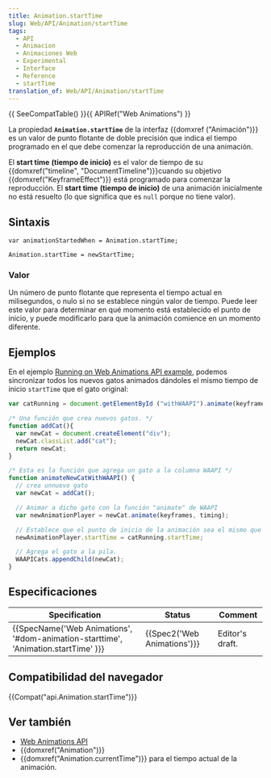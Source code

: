 ```yaml
---
title: Animation.startTime
slug: Web/API/Animation/startTime
tags:
  - API
  - Animacion
  - Animaciones Web
  - Experimental
  - Interface
  - Reference
  - startTime
translation_of: Web/API/Animation/startTime
---
```

{{ SeeCompatTable() }}{{ APIRef("Web Animations") }}

La propiedad **`Animation.startTime`** de la interfaz {{domxref ("Animación")}} es un valor de punto flotante de doble precisión que indica el tiempo programado en el que debe comenzar la reproducción de una animación.

El **start time** **(tiempo de inicio)** es el valor de tiempo de su {{domxref("timeline", "DocumentTimeline")}}cuando su objetivo {{domxref("KeyframeEffect")}} está programado para comenzar la reproducción. El **start time** **(tiempo de inicio)** de una animación inicialmente no está resuelto (lo que significa que es `null` porque no tiene valor).

## Sintaxis

    var animationStartedWhen = Animation.startTime;

    Animation.startTime = newStartTime;

### Valor

Un número de punto flotante que representa el tiempo actual en milisegundos, o nulo si no se establece ningún valor de tiempo. Puede leer este valor para determinar en qué momento está establecido el punto de inicio, y puede modificarlo para que la animación comience en un momento diferente.

## Ejemplos

En el ejemplo [Running on Web Animations API example](http://codepen.io/rachelnabors/pen/zxYexJ?editors=0010), podemos sincronizar todos los nuevos gatos animados dándoles el mismo tiempo de inicio `startTime` que el gato original:

```js
var catRunning = document.getElementById ("withWAAPI").animate(keyframes, timing);

/* Una función que crea nuevos gatos. */
function addCat(){
  var newCat = document.createElement("div");
  newCat.classList.add("cat");
  return newCat;
}

/* Esta es la función que agrega un gato a la columna WAAPI */
function animateNewCatWithWAAPI() {
  // crea unnuevo gato
  var newCat = addCat();

  // Animar a dicho gato con la función "animate" de WAAPI
  var newAnimationPlayer = newCat.animate(keyframes, timing);

  // Establece que el punto de inicio de la animación sea el mismo que el original .cat#withWAAPI
  newAnimationPlayer.startTime = catRunning.startTime;

  // Agrega el gato a la pila.
  WAAPICats.appendChild(newCat);
}
```

## Especificaciones

| Specification                                                                                                | Status                               | Comment         |
| ------------------------------------------------------------------------------------------------------------ | ------------------------------------ | --------------- |
| {{SpecName('Web Animations', '#dom-animation-starttime', 'Animation.startTime' )}} | {{Spec2('Web Animations')}} | Editor's draft. |

## Compatibilidad del navegador

{{Compat("api.Animation.startTime")}}

## Ver también

- [Web Animations API](/es/docs/Web/API/Web_Animations_API)
- {{domxref("Animation")}}
- {{domxref("Animation.currentTime")}} para el tiempo actual de la animación.
